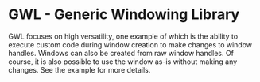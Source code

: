 # GWL - Generic Windowing Library
GWL focuses on high versatility, one example of which is the ability to execute custom code during window creation to make changes to window handles. Windows can also be created from raw window handles.
Of course, it is also possible to use the window as-is without making any changes.
See the example for more details.  